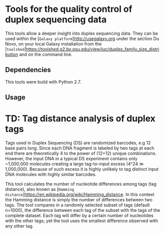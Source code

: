 # Tools for the quality control of duplex sequencing data

This tools allow a deeper insight into duplex sequencing data. They can be used within the [`Galaxy platform`]http://usegalaxy.org under the section Du Novo, on your local Galaxy installation from the [`toolshed`]https://toolshed.g2.bx.psu.edu/view/iuc/duplex_family_size_distribution and on the command line. 

## Dependencies
This tools were build with Python 2.7.

## Usage
# TD: Tag distance analysis of duplex tags
Tags used in Duplex Sequencing (DS) are randomized barcodes, e.g 12 base pairs long. Since each DNA fragment is labeled by two tags at each end there are theoretically 4 to the power of (12+12) unique combinations. However, the input DNA in a typical DS experiment contains only ~1,000,000 molecules creating a large tag-to-input excess (4^24 ≫ 1,000,000). Because of such excess it is highly unlikely to tag distinct input DNA molecules with highly similar barcodes.

This tool calculates the number of nucleotide differences among tags (tag distance), also known as [`Hamming distance`]https://en.wikipedia.org/wiki/Hamming_distance. In this context the Hamming distance is simply the number of differences between two tags. The tool compares in a randomly selected subset of tags (default n=1000), the difference between each tag of the subset with the tags of the complete dataset. Each tag will differ by a certain number of nucleotides with the other tags; yet the tool uses the smallest difference observed with any other tag.



